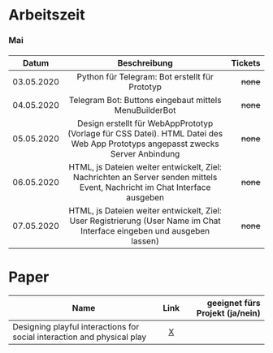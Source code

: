 # Arbeitszeit

### Mai

#### 

| Datum |  Beschreibung  |  Tickets |
| ------------ | :------: | -------: |
|    03.05.2020       | Python für Telegram: Bot erstellt für Prototyp  | ~~none~~ |
|    04.05.2020       | Telegram Bot: Buttons eingebaut mittels MenuBuilderBot  | ~~none~~ |
|    05.05.2020     | Design erstellt für WebAppPrototyp (Vorlage für CSS Datei). HTML Datei des Web App Prototyps angepasst zwecks Server Anbindung   | ~~none~~ |
|    06.05.2020     | HTML, js Dateien weiter entwickelt, Ziel: Nachrichten an Server senden mittels Event, Nachricht im Chat Interface ausgeben   | ~~none~~ |
|    07.05.2020     | HTML, js Dateien weiter entwickelt, Ziel: User Registrierung (User Name im Chat Interface eingeben und ausgeben lassen)   | ~~none~~ |

# Paper

| Name                                                                    |                            Link                             | geeignet fürs Projekt (ja/nein) |
| ----------------------------------------------------------------------- | :---------------------------------------------------------: | ------------------------------: |
| Designing playful interactions for social interaction and physical play | <a href="https://link.springer.com/article/10.1007/s00779-009-0264-1">X</a> |                                 |
